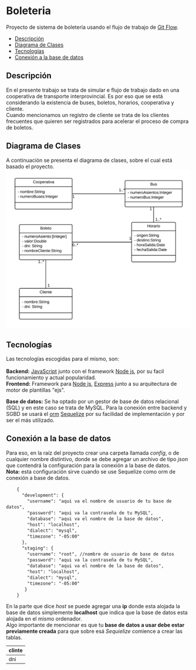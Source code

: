 # Boleteria
Proyecto de sistema de boletería usando el flujo de trabajo de [Git Flow][lenguajes].

[lenguajes]: https://drive.google.com/file/d/11Jhjz58o6og81mtrva-E2YmJuwCn5OhJ/view?usp=sharing
- [Descripción](#descripción)
- [Diagrama de Clases](#diagrama-de-clases)
- [Tecnologías](#tecnologías)
- [Conexión a la base de datos](#conexión-a-la-base-de-datos)
## Descripción ##
En el presente trabajo se trata de simular e flujo de trabajo dado en una cooperativa de transporte interprovincial. Es por eso que se está considerando la existencia de buses, boletos, horarios, cooperativa y cliente.  
Cuando mencionamos un registro de cliente se trata de los clientes frecuentes que quieren ser registrados para acelerar el proceso de compra de boletos.
## Diagrama de Clases ##
A continuación se presenta el diagrama de clases, sobre el cual está basado el proyecto.
![Diagrama de clases](https://github.com/victand98/boleteria/blob/develop/public/img/classDiagram.jpeg)
## Tecnologías ##
Las tecnologías escogidas para el mismo, son:<br />  
**Backend:** [JavaScript][js] junto con el framework [Node js][node], por su facil funcionamiento y actual popularidad.  
**Frontend:** Framework para [Node js][node], [Express][express] junto a su arquitectura de motor de plantillas "ejs".<br />

[node]:  https://nodejs.org/es/docs/
[js]:  https://developer.mozilla.org/es/docs/Web/JavaScript
[express]: https://expressjs.com/es/
[sequelize]: http://docs.sequelizejs.com/
[orm]: https://programarfacil.com/blog/que-es-un-orm/
  
**Base de datos:** Se ha optado por un gestor de base de datos relacional (SQL) y en este caso se trata de MySQL. Para la conexión entre backend y SGBD se usará el [orm][orm] [Sequelize][sequelize] por su facilidad de implementación y por ser el más utilizado.
## Conexión a la base de datos ##
Para eso, en la raíz del proyecto crear una carpeta llamada *config*, o de cualquier nombre distintivo, donde se debe agregar un archivo de tipo *json* que contendrá la configuración para la conexión a la base de datos.  
**Nota:** esta configuración sirve cuando se use Sequelize como orm de conexión a base de datos.
        
        {
          "development": {
            "username": "aqui va el nombre de usuario de tu base de datos",
            "password": "aqui va la contraseña de tu MySQL",
            "database": "aqui va el nombre de la base de datos",
            "host": "localhost",
            "dialect": "mysql",
            "timezone": "-05:00"
          },
          "staging": {
            "username": "root", //nombre de usuario de base de datos
            "password": "aqui va la contraseña de tu MySQL",
            "database": "aqui va el nombre de la base de datos",
            "host": "localhost",
            "dialect": "mysql",
            "timezone": "-05:00"
           }
        }
        
En la parte que dice *host* se puede agregar una **ip** donde esta alojada la base de datos  simplemente **localhost** que indica que la base de datos esta alojada en el mismo ordenador.  
Algo importante de mencionar es que tu **base de datos a usar debe estar previamente creada** para que sobre esá *Sequielize* comience a crear las tablas.

| clinte|
| ------------ |
| dni | nombre |
